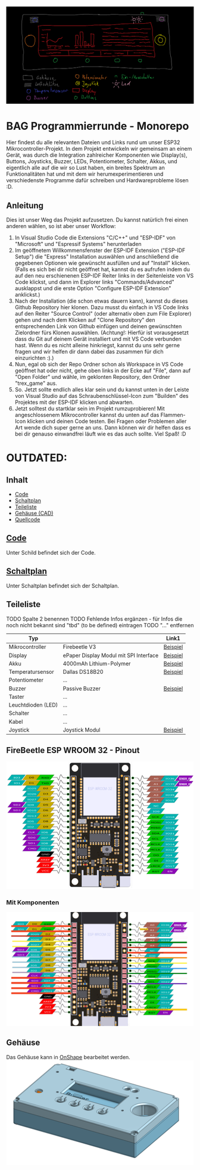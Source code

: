 ![Device Skizze](./DevDocs/media/device_skizze.png)

# BAG Programmierrunde - Monorepo

Hier findest du alle relevanten Dateien und Links rund um unser ESP32 Mikrocontroller-Projekt.
In dem Projekt entwickeln wir gemeinsam an einem Gerät, was durch die Integration zahlreicher Komponenten wie Display(s), Buttons, Joysticks, Buzzer, LEDs, Potentiometer, Schalter, Akkus, und eigentlich alle auf die wir so Lust haben, ein breites Spektrum an Funktionalitäten hat und mit dem wir herumexperimentieren und verschiedenste Programme dafür schreiben und Hardwareprobleme lösen :D.

## Anleitung
Dies ist unser Weg das Projekt aufzusetzen. Du kannst natürlich frei einen anderen wählen, so ist aber unser Workflow:
1. In Visual Studio Code die Extensions "C/C++" und "ESP-IDF" von "Microsoft" und "Espressif Systems" herunterladen
2. Im geöffnetem Willkommensfenster der ESP-IDF Extension ("ESP-IDF Setup") die "Express" Installation auswählen und anschließend die gegebenen Optionen wie gewünscht ausfüllen und auf "Install" klicken.
(Falls es sich bei dir nicht geöffnet hat, kannst du es aufrufen indem du auf den neu erschienenen ESP-IDF Reiter links in der Seitenleiste von VS Code klickst, und dann im Explorer links "Commands/Advanced" ausklappst und die erste Option "Configure ESP-IDF Extension" anklickst.)
3. Nach der Installation (die schon etwas dauern kann), kannst du dieses Github Repository hier klonen. Dazu musst du einfach in VS Code links auf den Reiter "Source Control" (oder alternativ oben zum File Explorer) gehen und nach dem Klicken auf "Clone Repository" den entsprechenden Link von Github einfügen und deinen gewünschten Zielordner fürs Klonen auswählen. (Achtung!: Hierfür ist vorausgesetzt dass du Git auf deinem Gerät installiert und mit VS Code verbunden hast. Wenn du es nicht alleine hinkriegst, kannst du uns sehr gerne fragen und wir helfen dir dann dabei das zusammen für dich einzurichten :).)
4. Nun, egal ob sich der Repo Ordner schon als Workspace in VS Code geöffnet hat oder nicht, gehe oben links in der Ecke auf "File", dann auf "Open Folder" und wähle, im geklonten Repository, den Ordner "trex_game" aus.
5. So. Jetzt sollte endlich alles klar sein und du kannst unten in der Leiste von Visual Studio auf das Schraubenschlüssel-Icon zum "Builden" des Projektes mit der ESP-IDF klicken und abwarten.
6. Jetzt solltest du startklar sein im Projekt rumzuprobieren! Mit angeschlossenem Mikrocontroller kannst du unten auf das Flammen-Icon klicken und deinen Code testen. Bei Fragen oder Problemen aller Art wende dich super gerne an uns. Dann können wir dir helfen dass es bei dir genauso einwandfrei läuft wie es das auch sollte. Viel Spaß! :D


# OUTDATED:

## Inhalt
- [Code](#code)
- [Schaltplan](#schaltplan)
- [Teileliste](#teileliste)
- [Gehäuse (CAD)](#gehäuse)
- [Quellcode](./DevDocs/schild/README.md)

## [Code](./DevDocs/schild/README.md)
Unter Schild befindet sich der Code.

## [Schaltplan](./DevDocs/schaltplan/README.md)
Unter Schaltplan befindet sich der Schaltplan.

## Teileliste
TODO Spalte 2 benennen
TODO Fehlende Infos ergänzen - für Infos die noch nicht bekannt sind "tbd" (to be defined) eintragen
TODO "..." entfernen

|Typ||Link1|
|---|---|---|
|Mikrocontroller|Firebeetle V3|[Beispiel](https://www.conrad.de/de/p/dfrobot-firebeetle-esp32-iot-microcontroller-supports-wi-fi-bluetooth-904154540.html)|
|Display|ePaper Display Modul mit SPI Interface|[Beispiel](https://www.conrad.de/de/p/2-9-296-128-epaper-display-modul-mit-spi-interface-906038105.html)|
|Akku|4000mAh Lithium-Polymer|[Beispiel](https://www.conrad.de/de/p/vhbw-akku-fuer-diverse-geraete-4000mah-3-7v-li-polymer-1x-zellen-883848869.html)|
|Temperatursensor|Dallas DS18B20|[Beispiel](https://www.amazon.de/AZDelivery-%E2%AD%90%E2%AD%90%E2%AD%90%E2%AD%90%E2%AD%90-DS18B20-digitaler-Temperatursensor/dp/B01LXQF9B5/ref=sr_1_5?dib=eyJ2IjoiMSJ9.LxzcCk8qNDxRTpENiHVx0vcEb46YMz7lcS4m12ODeGgsGO38hr86dbG7tw30_XUoqpBLBDEWpSm6U59VzRuJCPGFkWLMmT_tFqaGMfz2fSNcyp0V0s46Vyt0_Sb7yeje7llsfTkqKbQv64o_GGKSIRK3M4QtbPea2QMCtiBLBdpssYa6tL5BMrcsY3l3jg_2ECJVwQorqOe7mVwOXdKHSTF_konqcAQV6fFenJjT2HX7t1x7nhVZ-Xa9wV87l9UAixbJzmTe5MpUhLaRBaBZSnVPh6YkVU1OO8NalCQQZIM.EMezjXVyVyBySaGN_c4_Hgw62bq29DzgYVE-8AHpBvw&dib_tag=se&keywords=dallas+ds18b20&qid=1728499261&sr=8-5)|
|Potentiometer|...||
|Buzzer|Passive Buzzer|[Beispiel](https://www.amazon.de/gp/product/B0179I6LIK/ref=ppx_yo_dt_b_search_asin_title?ie=UTF8&psc=1)|
|Taster|...||
|Leuchtdioden (LED)|...||
|Schalter|...||
|Kabel|...||
|Joystick|Joystick Modul|[Beispiel](https://www.conrad.de/de/p/joy-it-joystick-modul-881921103.html)|

## FireBeetle ESP WROOM 32 - Pinout
![FireBeetle ESP WROOM 32 - Pinout](./DevDocs/media/firebeetle_esp_wroom_32_pinout.png)

### Mit Komponenten
![FireBeetle ESP WROOM 32 - Pinout](./DevDocs/media/miro_pinout_plan.png)

## Gehäuse
Das Gehäuse kann in [OnShape](https://cad.onshape.com/documents/e09c03e3f038d8f4d3313e7c/w/14c21061c9193615a201d46b/e/6a487c004af487d85a03bcde) bearbeitet werden.
![OnShape Gehäuse](./DevDocs/media/onshape_cad_case.png)
